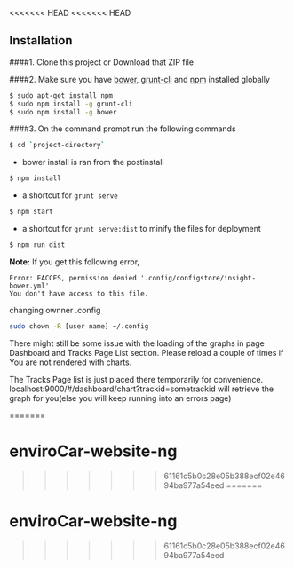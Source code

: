 <<<<<<< HEAD
<<<<<<< HEAD

## Installation
####1. Clone this project or Download that ZIP file


####2.  Make sure you have [bower](http://bower.io/), [grunt-cli](https://www.npmjs.com/package/grunt-cli) and  [npm](https://www.npmjs.org/) installed globally
 
 
```sh
$ sudo apt-get install npm
$ sudo npm install -g grunt-cli
$ sudo npm install -g bower
```
####3. On the command prompt run the following commands

```sh
$ cd `project-directory`
```
- bower install is ran from the postinstall
```sh
$ npm install 
```
- a shortcut for `grunt serve`
```sh
$ npm start
```
- a shortcut for `grunt serve:dist` to minify the files for deployment
```sh
$ npm run dist 
```


**Note:**
If you get this following error, 
```text
Error: EACCES, permission denied '.config/configstore/insight-bower.yml'
You don't have access to this file.
```
changing ownner .config

```sh
sudo chown -R [user name] ~/.config
```

There might still be some issue with the loading of the graphs in page Dashboard and Tracks Page List section.
Please reload a couple of times if You are not rendered with charts.

The Tracks Page list is just placed there temporarily for convenience. 
localhost:9000/#/dashboard/chart?trackid=sometrackid will retrieve the graph for you(else you will keep running into an errors page)

=======
# enviroCar-website-ng
>>>>>>> 61161c5b0c28e05b388ecf02e4694ba977a54eed
=======
# enviroCar-website-ng
>>>>>>> 61161c5b0c28e05b388ecf02e4694ba977a54eed
